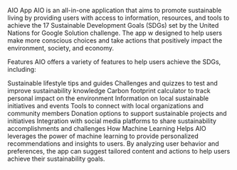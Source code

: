 AIO App
AIO is an all-in-one application that aims to promote sustainable living by providing users with access to information, resources, and tools to achieve the 17 Sustainable Development Goals (SDGs) set by the United Nations for Google Solution challenge. The app w designed to help users make more conscious choices and take actions that positively impact the environment, society, and economy.

Features
AIO offers a variety of features to help users achieve the SDGs, including:

Sustainable lifestyle tips and guides
Challenges and quizzes to test and improve sustainability knowledge
Carbon footprint calculator to track personal impact on the environment
Information on local sustainable initiatives and events
Tools to connect with local organizations and community members
Donation options to support sustainable projects and initiatives
Integration with social media platforms to share sustainability accomplishments and challenges
How Machine Learning Helps
AIO leverages the power of machine learning to provide personalized recommendations and insights to users. By analyzing user behavior and preferences, the app can suggest tailored content and actions to help users achieve their sustainability goals.

